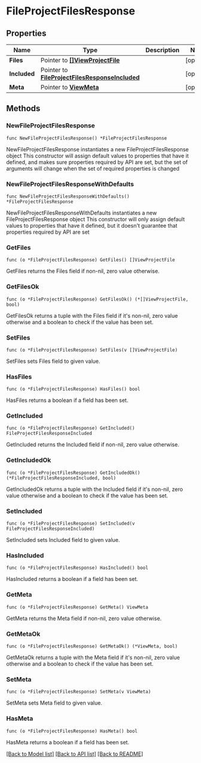 # FileProjectFilesResponse

## Properties

Name | Type | Description | Notes
------------ | ------------- | ------------- | -------------
**Files** | Pointer to [**[]ViewProjectFile**](ViewProjectFile.md) |  | [optional] 
**Included** | Pointer to [**FileProjectFilesResponseIncluded**](FileProjectFilesResponseIncluded.md) |  | [optional] 
**Meta** | Pointer to [**ViewMeta**](ViewMeta.md) |  | [optional] 

## Methods

### NewFileProjectFilesResponse

`func NewFileProjectFilesResponse() *FileProjectFilesResponse`

NewFileProjectFilesResponse instantiates a new FileProjectFilesResponse object
This constructor will assign default values to properties that have it defined,
and makes sure properties required by API are set, but the set of arguments
will change when the set of required properties is changed

### NewFileProjectFilesResponseWithDefaults

`func NewFileProjectFilesResponseWithDefaults() *FileProjectFilesResponse`

NewFileProjectFilesResponseWithDefaults instantiates a new FileProjectFilesResponse object
This constructor will only assign default values to properties that have it defined,
but it doesn't guarantee that properties required by API are set

### GetFiles

`func (o *FileProjectFilesResponse) GetFiles() []ViewProjectFile`

GetFiles returns the Files field if non-nil, zero value otherwise.

### GetFilesOk

`func (o *FileProjectFilesResponse) GetFilesOk() (*[]ViewProjectFile, bool)`

GetFilesOk returns a tuple with the Files field if it's non-nil, zero value otherwise
and a boolean to check if the value has been set.

### SetFiles

`func (o *FileProjectFilesResponse) SetFiles(v []ViewProjectFile)`

SetFiles sets Files field to given value.

### HasFiles

`func (o *FileProjectFilesResponse) HasFiles() bool`

HasFiles returns a boolean if a field has been set.

### GetIncluded

`func (o *FileProjectFilesResponse) GetIncluded() FileProjectFilesResponseIncluded`

GetIncluded returns the Included field if non-nil, zero value otherwise.

### GetIncludedOk

`func (o *FileProjectFilesResponse) GetIncludedOk() (*FileProjectFilesResponseIncluded, bool)`

GetIncludedOk returns a tuple with the Included field if it's non-nil, zero value otherwise
and a boolean to check if the value has been set.

### SetIncluded

`func (o *FileProjectFilesResponse) SetIncluded(v FileProjectFilesResponseIncluded)`

SetIncluded sets Included field to given value.

### HasIncluded

`func (o *FileProjectFilesResponse) HasIncluded() bool`

HasIncluded returns a boolean if a field has been set.

### GetMeta

`func (o *FileProjectFilesResponse) GetMeta() ViewMeta`

GetMeta returns the Meta field if non-nil, zero value otherwise.

### GetMetaOk

`func (o *FileProjectFilesResponse) GetMetaOk() (*ViewMeta, bool)`

GetMetaOk returns a tuple with the Meta field if it's non-nil, zero value otherwise
and a boolean to check if the value has been set.

### SetMeta

`func (o *FileProjectFilesResponse) SetMeta(v ViewMeta)`

SetMeta sets Meta field to given value.

### HasMeta

`func (o *FileProjectFilesResponse) HasMeta() bool`

HasMeta returns a boolean if a field has been set.


[[Back to Model list]](../README.md#documentation-for-models) [[Back to API list]](../README.md#documentation-for-api-endpoints) [[Back to README]](../README.md)


